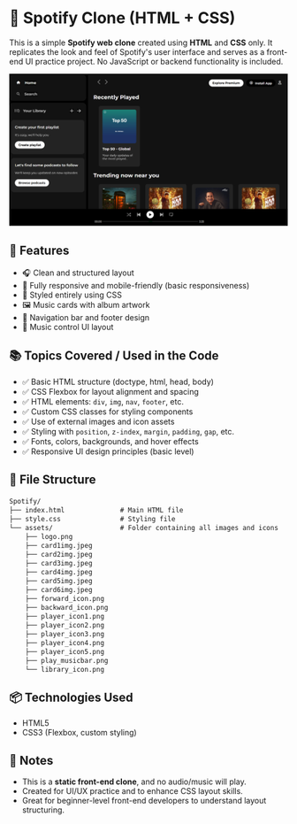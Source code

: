 
# 🎵 Spotify Clone (HTML + CSS)

This is a simple **Spotify web clone** created using **HTML** and **CSS** only. It replicates the look and feel of Spotify's user interface and serves as a front-end UI practice project. No JavaScript or backend functionality is included.

![Screenshot](assets/screenshot.png)

## 🚀 Features

- 🎧 Clean and structured layout
- 📱 Fully responsive and mobile-friendly (basic responsiveness)
- 🎨 Styled entirely using CSS
- 🖼️ Music cards with album artwork
- 🧭 Navigation bar and footer design
- 🎵 Music control UI layout

## 📚 Topics Covered / Used in the Code

- ✅ Basic HTML structure (doctype, html, head, body)
- ✅ CSS Flexbox for layout alignment and spacing
- ✅ HTML elements: `div`, `img`, `nav`, `footer`, etc.
- ✅ Custom CSS classes for styling components
- ✅ Use of external images and icon assets
- ✅ Styling with `position`, `z-index`, `margin`, `padding`, `gap`, etc.
- ✅ Fonts, colors, backgrounds, and hover effects
- ✅ Responsive UI design principles (basic level)

## 📁 File Structure

```
Spotify/
├── index.html              # Main HTML file
├── style.css               # Styling file
└── assets/                 # Folder containing all images and icons
    ├── logo.png
    ├── card1img.jpeg
    ├── card2img.jpeg
    ├── card3img.jpeg
    ├── card4img.jpeg
    ├── card5img.jpeg
    ├── card6img.jpeg
    ├── forward_icon.png
    ├── backward_icon.png
    ├── player_icon1.png
    ├── player_icon2.png
    ├── player_icon3.png
    ├── player_icon4.png
    ├── player_icon5.png
    ├── play_musicbar.png
    └── library_icon.png
```

## 📦 Technologies Used

- HTML5
- CSS3 (Flexbox, custom styling)


## 📝 Notes

- This is a **static front-end clone**, and no audio/music will play.
- Created for UI/UX practice and to enhance CSS layout skills.
- Great for beginner-level front-end developers to understand layout structuring.


